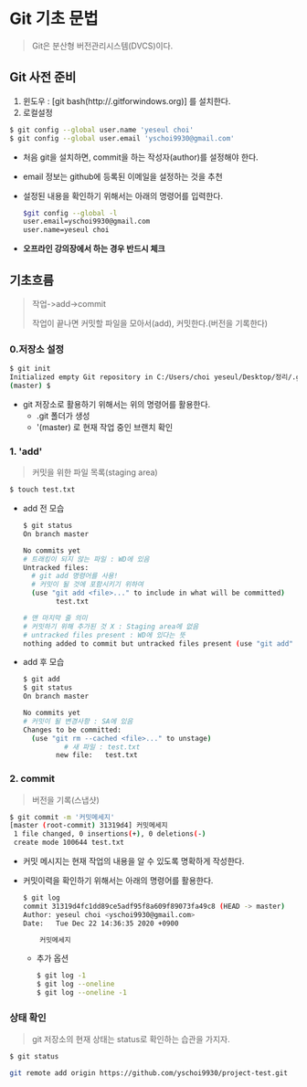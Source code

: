 # Git 기초 문법

> Git은 분산형 버전관리시스템(DVCS)이다.

## Git 사전 준비

1. 윈도우 : [git bash(http://.gitforwindows.org)] 를 설치한다.
2. 로컬설정

```bash
$ git config --global user.name 'yeseul choi'
$ git config --global user.email 'yschoi9930@gmail.com'
```

* 처음 git을 설치하면, commit을 하는 작성자(author)를 설정해야 한다.

* email 정보는 github에 등록된 이메일을 설정하는 것을 추천

* 설정된 내용을 확인하기 위해서는 아래의 명령어를 입력한다.

  ```bash
  $git config --global -l
  user.email=yschoi9930@gmail.com
  user.name=yeseul choi
  ```

* **오프라인 강의장에서 하는 경우 반드시 체크**



## 기초흐름

> 작업->add->commit
>
> 작업이 끝나면 커밋할 파일을 모아서(add), 커밋한다.(버전을 기록한다)

### 0.저장소 설정

```bash
$ git init
Initialized empty Git repository in C:/Users/choi yeseul/Desktop/정리/.git/
(master) $
```

* git 저장소로 활용하기 위해서는 위의 명령어를 활용한다.
  * .git 폴더가 생성
  * '(master) 로 현재 작업 중인 브랜치 확인

### 1. 'add'

> 커밋을 위한 파일 목록(staging area)

```bash
$ touch test.txt
```

* add 전 모습

  ```bash
  $ git status
  On branch master
  
  No commits yet
  # 트래킹이 되지 않는 파일 : WD에 있음
  Untracked files: 
    # git add 명령어를 사용!
    # 커밋이 될 것에 포함시키기 위하여
    (use "git add <file>..." to include in what will be committed)
          test.txt
  
  # 맨 마지막 줄 의미
  # 커밋하기 위해 추가된 것 X : Staging area에 없음
  # untracked files present : WD에 있다는 뜻
  nothing added to commit but untracked files present (use "git add" to track)
  
  ```

* add 후 모습

  ```bash
  $ git add
  $ git status
  On branch master
  
  No commits yet
  # 커밋이 될 변경사항 : SA에 있음
  Changes to be committed:
    (use "git rm --cached <file>..." to unstage)
    		# 새 파일 : test.txt
          new file:   test.txt
  
  ```

  

### 2. commit

> 버전을 기록(스냅샷)

```bash
$ git commit -m '커밋메세지'
[master (root-commit) 31319d4] 커밋메세지
 1 file changed, 0 insertions(+), 0 deletions(-)
 create mode 100644 test.txt
```

* 커밋 메시지는 현재 작업의 내용을 알 수 있도록 명확하게 작성한다.

* 커밋이력을 확인하기 위해서는 아래의 명령어를 활용한다.

  ```bash
  $ git log
  commit 31319d4fc1dd89ce5adf95f8a609f89073fa49c8 (HEAD -> master)
  Author: yeseul choi <yschoi9930@gmail.com>
  Date:   Tue Dec 22 14:36:35 2020 +0900
  
      커밋메세지
  ```

  * 추가 옵션

    ```bash
    $ git log -1
    $ git log --oneline
    $ git log --oneline -1
    ```

    

### 상태 확인

> git 저장소의 현재 상태는 status로 확인하는 습관을 가지자.

```bash
$ git status
```



```bash
git remote add origin https://github.com/yschoi9930/project-test.git
```

